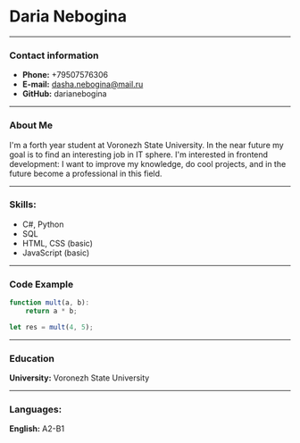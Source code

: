 # Daria Nebogina

---
### Contact information
+ **Phone:** +79507576306
+ **E-mail:** dasha.nebogina@mail.ru
+ **GitHub:** darianebogina

---
### About Me
I'm a forth year student at Voronezh State University. In the near future my goal is to find an interesting job in IT sphere. I'm interested in frontend development: I want to improve my knowledge, do cool projects, and in the future become a professional in this field.

---
### Skills:
+ C#, Python
+ SQL
+ HTML, CSS (basic)
+ JavaScript (basic)

---
### Code Example

```JavaScript
function mult(a, b):
    return a * b;

let res = mult(4, 5);
```

---
### Education
**University:** Voronezh State University

---
### Languages:
**English:** A2-B1

